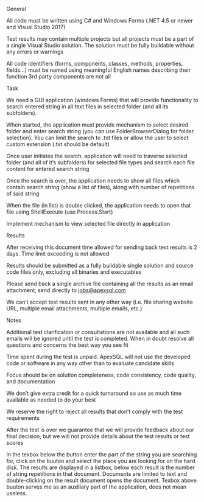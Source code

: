 <p>
 General


All code must be written using C# and Windows Forms (.NET 4.5 or newer and Visual Studio 2017)

Test results may contain multiple projects but all projects must be a part of a single Visual Studio solution. The solution must be fully buildable without any errors or warnings

All code identifiers (forms, components, classes, methods, properties, fields…) must be named using
meaningful English names describing their function 3rd party components are not all

Task


We need a GUI application (windows Forms) that will provide functionality to search entered string in all text files in selected folder (and all its subfolders).

When started, the application must provide mechanism to select desired folder and enter search string (you can use FolderBrowserDialog for folder selection).
You can limit the search to .txt files or allow the user to select custom extension (.txt should be default)

Once user initiates the search, application will need to traverse selected folder (and all of it’s
subfolders) for selected file types and search each file content for entered search string

Once the search is over, the application needs to show all files which contain search string (show a list of files), along with number of repetitions of said string

When the file (in list) is double clicked, the application needs to open that file using ShellExecute (use Process.Start)

Implement mechanism to view selected file directly in application



Results


After receiving this document time allowed for sending back test results is 2 days. Time limit exceeding is not allowed

Results should be submitted as a fully buildable single solution and source code files only, excluding all binaries and executables

Please send back a single archive file containing all the results as an email attachment, send directly to
jobs@apexsql.com

We can’t accept test results sent in any other way (i.e. file sharing website URL, multiple email attachments, multiple emails, etc.)



 Notes
 
 
Additional test clarification or consultations are not available and all such emails will be ignored until the test is completed. When in doubt resolve all questions and concerns the best way you see fit

Time spent during the test is unpaid. ApexSQL will not use the developed code or software in any way other than to evaluate candidate skills

Focus should be on solution completeness, code consistency, code quality, and documentation

We don’t give extra credit for a quick turnaround so use as much time available as needed to do your best

We reserve the right to reject all results that don’t comply with the test requirements

After the test is over we guarantee that we will provide feedback about our final decision, but we will not provide details about the test results or test scores


In the texbox below the button enter the part of the string you are searching for, click on the buuton and select the place you are looking for on the hard disk.
The results are displayed in a listbox, below each result is the number of string repetitions in that document. Documents are limited to text and double-clicking 
 on the result document opens the document. Texbox above buuton serves me as an auxiliary part of the application, does not mean useless.

</p>
